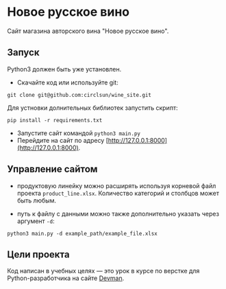 # Новое русское вино

Сайт магазина авторского вина "Новое русское вино".

## Запуск

Python3 должен быть уже установлен. 

- Скачайте код или используйте git:
```
git clone git@github.com:circlsun/wine_site.git
```
Для устновки долнительных библиотек запустить скрипт:
```
pip install -r requirements.txt
```


- Запустите сайт командой `python3 main.py`
- Перейдите на сайт по адресу [http://127.0.0.1:8000](http://127.0.0.1:8000).

## Управление сайтом

- продуктовую линейку можно расширять используя корневой файл проекта `product_line.xlsx`. Количество категорий и столбцов может быть любым.

- путь к файлу с данными можно также дополнительно указать через аргумент `-d`:
```
python3 main.py -d example_path/example_file.xlsx
```
## Цели проекта

Код написан в учебных целях — это урок в курсе по верстке для Python-разработчика на сайте [Devman](https://dvmn.org).
